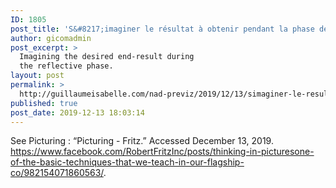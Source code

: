 ```yaml
---
ID: 1805
post_title: 'S&#8217;imaginer le résultat à obtenir pendant la phase de réflection.'
author: gicomadmin
post_excerpt: >
  Imagining the desired end-result during
  the reflective phase.
layout: post
permalink: >
  http://guillaumeisabelle.com/nad-previz/2019/12/13/simaginer-le-resultat-a-obtenir-pendant-la-phase-de-reflection/
published: true
post_date: 2019-12-13 18:03:14
---
```

<!-- wp:paragraph -->



<!-- /wp:paragraph -->

<!-- wp:paragraph -->

See Picturing : “Picturing - Fritz.” Accessed December 13, 2019. <https://www.facebook.com/RobertFritzInc/posts/thinking-in-picturesone-of-the-basic-techniques-that-we-teach-in-our-flagship-co/982154071860563/>. 

<!-- /wp:paragraph -->

<!-- wp:image {"id":1807,"sizeSlug":"large"} --><figure class="wp-block-image size-large">

<img src="http://guillaumeisabelle.com/nad-previz/wp-content/uploads/sites/19/2019/12/image-2.png" alt="" class="wp-image-1807" /></figure> <!-- /wp:image -->

<!-- wp:paragraph -->



<!-- /wp:paragraph -->